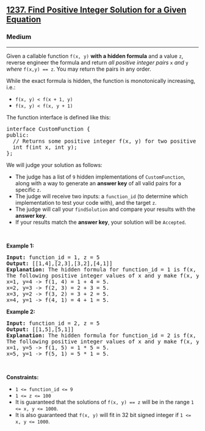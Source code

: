 <h2><a href="https://leetcode.com/problems/find-positive-integer-solution-for-a-given-equation/">1237. Find Positive Integer Solution for a Given Equation</a></h2><h3>Medium</h3><hr><div style="user-select: auto;"><p style="user-select: auto;">Given a callable function <code style="user-select: auto;">f(x, y)</code> <strong style="user-select: auto;">with a hidden formula</strong> and a value <code style="user-select: auto;">z</code>, reverse engineer the formula and return <em style="user-select: auto;">all positive integer pairs </em><code style="user-select: auto;">x</code><em style="user-select: auto;"> and </em><code style="user-select: auto;">y</code><em style="user-select: auto;"> where </em><code style="user-select: auto;">f(x,y) == z</code>. You may return the pairs in any order.</p>

<p style="user-select: auto;">While the exact formula is hidden, the function is monotonically increasing, i.e.:</p>

<ul style="user-select: auto;">
	<li style="user-select: auto;"><code style="user-select: auto;">f(x, y) &lt; f(x + 1, y)</code></li>
	<li style="user-select: auto;"><code style="user-select: auto;">f(x, y) &lt; f(x, y + 1)</code></li>
</ul>

<p style="user-select: auto;">The function interface is defined like this:</p>

<pre style="user-select: auto;">interface CustomFunction {
public:
  // Returns some positive integer f(x, y) for two positive integers x and y based on a formula.
  int f(int x, int y);
};
</pre>

<p style="user-select: auto;">We will judge your solution as follows:</p>

<ul style="user-select: auto;">
	<li style="user-select: auto;">The judge has a list of <code style="user-select: auto;">9</code> hidden implementations of <code style="user-select: auto;">CustomFunction</code>, along with a way to generate an <strong style="user-select: auto;">answer key</strong> of all valid pairs for a specific <code style="user-select: auto;">z</code>.</li>
	<li style="user-select: auto;">The judge will receive two inputs: a <code style="user-select: auto;">function_id</code> (to determine which implementation to test your code with), and the target <code style="user-select: auto;">z</code>.</li>
	<li style="user-select: auto;">The judge will call your <code style="user-select: auto;">findSolution</code> and compare your results with the <strong style="user-select: auto;">answer key</strong>.</li>
	<li style="user-select: auto;">If your results match the <strong style="user-select: auto;">answer key</strong>, your solution will be <code style="user-select: auto;">Accepted</code>.</li>
</ul>

<p style="user-select: auto;">&nbsp;</p>
<p style="user-select: auto;"><strong class="example" style="user-select: auto;">Example 1:</strong></p>

<pre style="user-select: auto;"><strong style="user-select: auto;">Input:</strong> function_id = 1, z = 5
<strong style="user-select: auto;">Output:</strong> [[1,4],[2,3],[3,2],[4,1]]
<strong style="user-select: auto;">Explanation:</strong> The hidden formula for function_id = 1 is f(x, y) = x + y.
The following positive integer values of x and y make f(x, y) equal to 5:
x=1, y=4 -&gt; f(1, 4) = 1 + 4 = 5.
x=2, y=3 -&gt; f(2, 3) = 2 + 3 = 5.
x=3, y=2 -&gt; f(3, 2) = 3 + 2 = 5.
x=4, y=1 -&gt; f(4, 1) = 4 + 1 = 5.
</pre>

<p style="user-select: auto;"><strong class="example" style="user-select: auto;">Example 2:</strong></p>

<pre style="user-select: auto;"><strong style="user-select: auto;">Input:</strong> function_id = 2, z = 5
<strong style="user-select: auto;">Output:</strong> [[1,5],[5,1]]
<strong style="user-select: auto;">Explanation:</strong> The hidden formula for function_id = 2 is f(x, y) = x * y.
The following positive integer values of x and y make f(x, y) equal to 5:
x=1, y=5 -&gt; f(1, 5) = 1 * 5 = 5.
x=5, y=1 -&gt; f(5, 1) = 5 * 1 = 5.
</pre>

<p style="user-select: auto;">&nbsp;</p>
<p style="user-select: auto;"><strong style="user-select: auto;">Constraints:</strong></p>

<ul style="user-select: auto;">
	<li style="user-select: auto;"><code style="user-select: auto;">1 &lt;= function_id &lt;= 9</code></li>
	<li style="user-select: auto;"><code style="user-select: auto;">1 &lt;= z &lt;= 100</code></li>
	<li style="user-select: auto;">It is guaranteed that the solutions of <code style="user-select: auto;">f(x, y) == z</code> will be in the range <code style="user-select: auto;">1 &lt;= x, y &lt;= 1000</code>.</li>
	<li style="user-select: auto;">It is also guaranteed that <code style="user-select: auto;">f(x, y)</code> will fit in 32 bit signed integer if <code style="user-select: auto;">1 &lt;= x, y &lt;= 1000</code>.</li>
</ul>
</div>